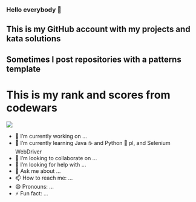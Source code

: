 ### Hello everybody 👋
## This is my GitHub account with my projects and kata solutions
## Sometimes I post repositories with a patterns template

# This is my rank and scores from codewars
<img src="https://www.codewars.com/users/Thomas-UA/badges/large">

- 🔭 I’m currently working on ...
- 🌱 I’m currently learning Java ☕ and Python 🐍 pl, and Selenium WebDriver
- 👯 I’m looking to collaborate on ...
- 🤔 I’m looking for help with ...
- 💬 Ask me about ...
- 📫 How to reach me: ...
- 😄 Pronouns: ...
- ⚡ Fun fact: ...
